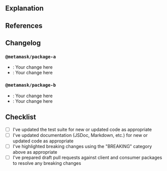 ## Explanation

<!--
Thanks for your contribution! Take a moment to answer these questions so that reviewers have the information they need to properly understand your changes:

* What is the current state of things and why does it need to change?
* What is the solution your changes offer and how does it work?
* Are there any changes whose purpose might not obvious to those unfamiliar with the domain?
* If your primary goal was to update one package but you found you had to update another one along the way, why did you do so?
* If you had to upgrade a dependency, why did you do so?
-->

## References

<!--
Are there any issues that this pull request is tied to?
Are there other links that reviewers should consult to understand these changes better?
Are there client or consumer pull requests to adopt any breaking changes?

For example:

* Fixes #12345
* Related to #67890
-->

## Changelog

<!--
If you're making any consumer-facing changes, list those changes here as if you were updating a changelog, using the template below as a guide.

(CATEGORY is one of BREAKING, ADDED, CHANGED, DEPRECATED, REMOVED, or FIXED. For security-related issues, follow the Security Advisory process.)

Please take care to name the exact pieces of the API you've added or changed (e.g. types, interfaces, functions, or methods).

If there are any breaking changes, make sure to offer a solution for consumers to follow once they upgrade to the changes.

Finally, if you're only making changes to development scripts or tests, you may replace the template below with "None".
-->

### `@metamask/package-a`

- **<CATEGORY>**: Your change here
- **<CATEGORY>**: Your change here

### `@metamask/package-b`

- **<CATEGORY>**: Your change here
- **<CATEGORY>**: Your change here

## Checklist

- [ ] I've updated the test suite for new or updated code as appropriate
- [ ] I've updated documentation (JSDoc, Markdown, etc.) for new or updated code as appropriate
- [ ] I've highlighted breaking changes using the "BREAKING" category above as appropriate
- [ ] I've prepared draft pull requests against client and consumer packages to resolve any breaking changes
